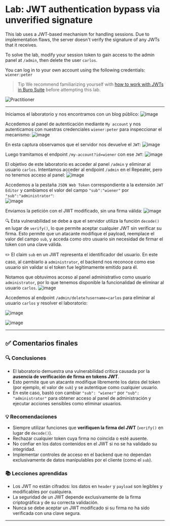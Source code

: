 # Lab: JWT authentication bypass via unverified signature

This lab uses a JWT-based mechanism for handling sessions. Due to implementation flaws, the server doesn't verify the signature of any JWTs that it receives.

To solve the lab, modify your session token to gain access to the admin panel at `/admin`, then delete the user `carlos`.

You can log in to your own account using the following credentials: `wiener:peter`

>Tip
>We recommend familiarizing yourself with [how to work with JWTs in Burp Suite](https://portswigger.net/burp/documentation/desktop/testing-workflow/session-management/jwts) before attempting this lab.

![Practitioner](https://img.shields.io/badge/level-Apprentice-green) 

---

Iniciamos el laboratorio y nos encontramos con un blog público:
![image](https://github.com/user-attachments/assets/03fd7b84-d95f-43bb-aff5-85b4dc9c15b0)

Accedemos al panel de autenticación mediante `My account` y nos autenticamos con nuestras credenciales `wiener:peter` para inspeccionar el mecanismo:
![image](https://github.com/user-attachments/assets/8fcd1ae1-b7b9-4d79-802a-8f538e77ca04)


En esta captura observamos que el servidor nos devuelve el `JWT`:
![image](https://github.com/user-attachments/assets/3d4d4ca2-4bd2-43c0-8f4a-dfcd43c0c9d7)


Luego tramitamos el endpoint `/my-account?id=wiener` con ese `JWT`:
![image](https://github.com/user-attachments/assets/782d0b6e-5867-4f6a-b5c9-fd1988325735)

El objetivo de este laboratorio es acceder al panel `/admin` y eliminar al usuario `carlos`. Intentamos acceder al endpoint `/admin` en el Repeater, pero no tenemos acceso al panel:
![image](https://github.com/user-attachments/assets/961e2162-2d7b-4161-a471-c9a49a9e95f1)

Accedemos a la pestaña `JSON Web Token` correspondiente a la extensión `JWT Editor` y cambiamos el valor del campo `"sub":"wiener"` por `"sub":"administrator"`:  
![image](https://github.com/user-attachments/assets/2d669fc1-61bf-44af-9324-979f023c4423)

Enviamos la petición con el JWT modificado, sin una firma válida:
![image](https://github.com/user-attachments/assets/cde320ef-ab44-4852-9254-aac3331bea12)

🔍 Esta vulnerabilidad se debe a que el servidor utiliza la función `decode()` en lugar de `verify()`, lo que permite aceptar cualquier JWT sin verificar su firma. Esto permite que un atacante modifique el payload, reemplace el valor del campo `sub`, y acceda como otro usuario sin necesidad de firmar el token con una clave válida.

✏️ El claim `sub` en un JWT representa el identificador del usuario. En este caso, al cambiarlo a `administrator`, el backend nos reconoce como ese usuario sin validar si el token fue legítimamente emitido para él.

Notamos que obtuvimos acceso al panel administrativo como usuario `administrator`, por lo que tenemos disponible la funcionalidad de eliminar al usuario `carlos`.
![image](https://github.com/user-attachments/assets/75e0913f-87c3-41c9-9aac-bd685264be80)

Accedemos al endpoint `/admin/delete?username=carlos` para eliminar al usuario `carlos` y resolver el laboratorio:

![image](https://github.com/user-attachments/assets/c6bf1eb9-70f9-45b3-8744-45ab91eaae88)

![image](https://github.com/user-attachments/assets/9956aa8b-43e8-4d01-a761-bf3aec4cc9b6)

---


## ✅ Comentarios finales

### 🔍 Conclusiones

* El laboratorio demuestra una vulnerabilidad crítica causada por la **ausencia de verificación de firma en tokens JWT**.
* Esto permite que un atacante modifique libremente los datos del token (por ejemplo, el valor de `sub`) y se autentique como cualquier usuario.
* En este caso, bastó con cambiar `"sub": "wiener"` por `"sub": "administrator"` para obtener acceso al panel de administración y ejecutar acciones sensibles como eliminar usuarios.

### 💡 Recomendaciones

* Siempre utilizar funciones que **verifiquen la firma del JWT** (`verify()` en lugar de `decode()`).
* Rechazar cualquier token cuya firma no coincida o esté ausente.
* No confiar en los datos contenidos en el JWT si no se ha validado su integridad.
* Implementar controles de acceso en el backend que no dependan exclusivamente de datos manipulables por el cliente (como el `sub`).

### 📚 Lecciones aprendidas

* Los JWT no están cifrados: los datos en `header` y `payload` son legibles y modificables por cualquiera.
* La seguridad de un JWT depende exclusivamente de la firma criptográfica y de su correcta validación.
* Nunca se debe aceptar un JWT modificado si su firma no ha sido verificada con una clave segura.

---



